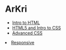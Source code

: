 # ArKri

<ul>
<li><a href="intro_to_html/index.html" target=" _blank">Intro to HTML</a></li>
<li><a href="html5_intro_css/index.html" target=" _blank">HTML5 and Intro to CSS</a></li>
<li><a href="adv_css/index.html" target="_blank">Advanced CSS</a></li>
</ul>
<li><a href="responsive/index.html" target="_blank">Responsive</a></li>
</ul>